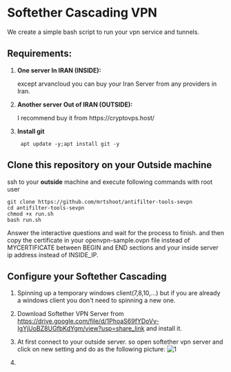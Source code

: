 # Softether Cascading VPN
We create a simple bash script to run your vpn service and tunnels.
## Requirements:
1. **One server In IRAN (INSIDE):** 
    <p>except arvancloud you can buy your Iran Server from any providers in Iran.</p>

2. **Another server Out of IRAN (OUTSIDE):**
   <p>I recommend buy it from https://cryptovps.host/</p>
   
3. **Install git**

   ``` apt update -y;apt install git -y```
   
## Clone this repository on your **Outside** machine
ssh to your **outside** machine and execute following commands with root user

```
git clone https://github.com/mrtshoot/antifilter-tools-sevpn
cd antifilter-tools-sevpn
chmod +x run.sh
bash run.sh
```
Answer the interactive questions and wait for the process to finish.
and then copy the certificate in your openvpn-sample.ovpn file instead of MYCERTIFICATE between BEGIN and END sections and your inside server ip address instead of INSIDE_IP.

## Configure your Softether Cascading
1. Spinning up a temporary windows client(7,8,10,...) but if you are already a windows client you don't need to spinning a new one.
2. Download Softether VPN Server from https://drive.google.com/file/d/1PhoaS69fYDoVv-IgYjUoBZ8UGfbKdYgm/view?usp=share_link and install it.
3. At first connect to your outside server. so open softether vpn server and click on new setting and do as the following picture:
![1](https://user-images.githubusercontent.com/56720170/226371171-0408a7e4-e146-413f-9040-6d0d950ff99f.png)

5. 
